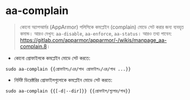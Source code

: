 # aa-complain

> কোনো অ্যাপআর্মর (AppArmor) পলিসিকে কমপ্লেইন (complain) মোডে সেট করার জন্য ব্যবহৃত কমান্ড।
> আরও দেখুন: `aa-disable`, `aa-enforce`, `aa-status`।
> আরও তথ্য পাবেন: <https://gitlab.com/apparmor/apparmor/-/wikis/manpage_aa-complain.8>।

- কোনো প্রোফাইলকে কমপ্লেইন মোডে সেট করতে:

`sudo aa-complain {{প্রোফাইল১/এর/পাথ প্রোফাইল২/এর/পাথ ...}}`

- নির্দিষ্ট ডিরেক্টরির প্রোফাইলগুলোকে কমপ্লেইন মোডে সেট করতে:

`sudo aa-complain {{[-d|--dir]}} {{প্রোফাইল/গুলোর/পাথ}}`
